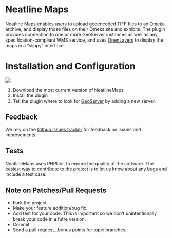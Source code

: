 # Neatline Maps

Neatline Maps enables users to upload geoencoded TIFF files to an [Omeka]
archive, and display those files on their Omeka site and exhibits. The plugin
provides connection to one or more GeoServer instances as well as any 
specification-compliant WMS service, and uses [OpenLayers] to display the maps
in a “slippy” interface. 

# Installation and Configuration
[![](http://github.com/scholarslab/NeatlineMaps/tarball/master)][1]
1. Download the most current version of NeatlineMaps
2. Install the plugin
3. Tell the plugin where to look for [GeoServer] by adding a new server. 

## Feedback
We rely on the [Github issues tracker][issues] for feedback on issues
and improvements. 

## Tests
NeatlineMaps uses PHPUnit to ensure the quality of the software. The
easiest way to contribute to the project is to let us know about any
bugs and include a test case. 

## Note on Patches/Pull Requests
* Fork the project.
* Make your feature addition/bug fix.
* Add test for your code. This is important so we don't unintentionally
  break your code in a futre version.
* Commit
* Send a pull request...bonus points for topic branches.

[GeoServer]: http://geoserver.org/display/GEOS/Welcome
[Omeka]: http://omeka.org/
[issues]: http://github.com/scholarslab/NeatlineMaps/issues/
[omekatests]: http://omeka.org/codex/Unit_Testing/
[1]: http://github.com/images/modules/download/tar.png
[OpenLayers]: http://openlayers.org/
